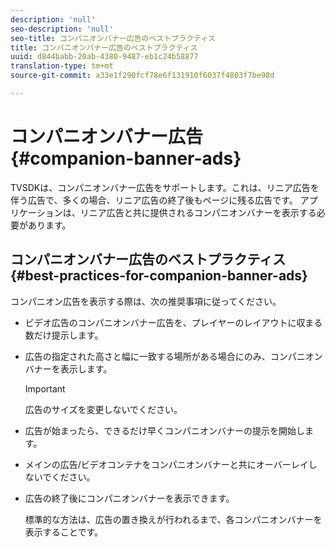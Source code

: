 ```yaml
---
description: 'null'
seo-description: 'null'
seo-title: コンパニオンバナー広告のベストプラクティス
title: コンパニオンバナー広告のベストプラクティス
uuid: d844babb-20ab-4380-9487-eb1c24b58877
translation-type: tm+mt
source-git-commit: a33e1f290fcf78e6f131910f6037f4803f7be98d

---
```



# コンパニオンバナー広告 {#companion-banner-ads}

TVSDKは、コンパニオンバナー広告をサポートします。これは、リニア広告を伴う広告で、多くの場合、リニア広告の終了後もページに残る広告です。 アプリケーションは、リニア広告と共に提供されるコンパニオンバナーを表示する必要があります。

## コンパニオンバナー広告のベストプラクティス {#best-practices-for-companion-banner-ads}

コンパニオン広告を表示する際は、次の推奨事項に従ってください。

* ビデオ広告のコンパニオンバナー広告を、プレイヤーのレイアウトに収まる数だけ提示します。
* 広告の指定された高さと幅に一致する場所がある場合にのみ、コンパニオンバナーを表示します。

   >[!IMPORTANT]
   >
   >広告のサイズを変更しないでください。

* 広告が始まったら、できるだけ早くコンパニオンバナーの提示を開始します。
* メインの広告/ビデオコンテナをコンパニオンバナーと共にオーバーレイしないでください。
* 広告の終了後にコンパニオンバナーを表示できます。

   標準的な方法は、広告の置き換えが行われるまで、各コンパニオンバナーを表示することです。

